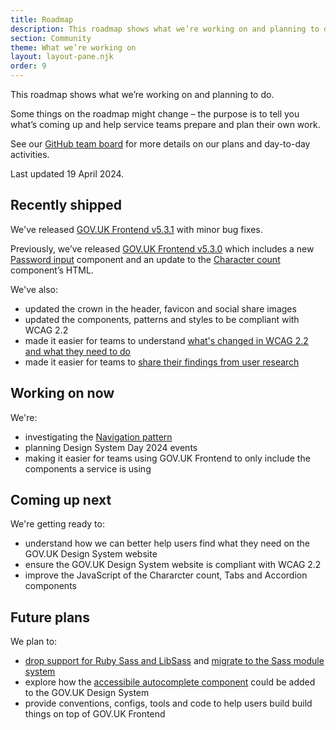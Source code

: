```yaml
---
title: Roadmap
description: This roadmap shows what we’re working on and planning to do.
section: Community
theme: What we’re working on
layout: layout-pane.njk
order: 9
---
```


This roadmap shows what we’re working on and planning to do.

Some things on the roadmap might change – the purpose is to tell you what’s coming up and help service teams prepare and plan their own work.

See our [GitHub team board](https://github.com/orgs/alphagov/projects/53) for more details on our plans and day-to-day activities.

Last updated 19 April 2024.

## Recently shipped

We've released [GOV.UK Frontend v5.3.1](https://github.com/alphagov/govuk-frontend/releases/tag/v5.3.1) with minor bug fixes.

Previously, we’ve released [GOV.UK Frontend v5.3.0](https://github.com/alphagov/govuk-frontend/releases/tag/v5.3.0) which includes a new [Password input](/components/password-input/) component and an update to the [Character count](/components/character-count/) component’s HTML.

We've also:

- updated the crown in the header, favicon and social share images
- updated the components, patterns and styles to be compliant with WCAG 2.2
- made it easier for teams to understand [what's changed in WCAG 2.2 and what they need to do](/accessibility/wcag-2.2)
- made it easier for teams to [share their findings from user research](/community/share-research-findings/)

## Working on now

We're:

- investigating the [Navigation pattern](https://github.com/alphagov/govuk-design-system-backlog/issues/76)
- planning Design System Day 2024 events
- making it easier for teams using GOV.UK Frontend to only include the components a service is using

## Coming up next

We're getting ready to:

- understand how we can better help users find what they need on the GOV.UK Design System website
- ensure the GOV.UK Design System website is compliant with WCAG 2.2
- improve the JavaScript of the Chararcter count, Tabs and Accordion components

## Future plans

We plan to:

- [drop support for Ruby Sass and LibSass](https://github.com/alphagov/govuk-frontend/issues/2637) and [migrate to the Sass module system](https://github.com/alphagov/govuk-frontend/issues/1791)
- explore how the [accessibile autocomplete component](https://github.com/alphagov/accessible-autocomplete) could be added to the GOV.UK Design System
- provide conventions, configs, tools and code to help users build build things on top of GOV.UK Frontend
